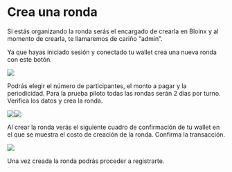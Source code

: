 # Crea una ronda

Si estás organizando la ronda serás el encargado de crearla en Bloinx y al momento de crearla, te llamaremos de cariño “admin”.

Ya que hayas iniciado sesión y conectado tu wallet crea una nueva ronda con este botón.

![](<../.gitbook/assets/image (10).png>)

Podrás elegir el número de participantes, el monto a pagar y la periodicidad. Para la prueba piloto todas las rondas serán 2 días por turno. Verifica los datos y crea la ronda.

![](<../.gitbook/assets/image (1) (1).png>)![](<../.gitbook/assets/image (9).png>)

Al crear la ronda verás el siguiente cuadro de confirmación de tu wallet en el que se muestra el costo de creación de la ronda. Confirma la transacción.

![](<../.gitbook/assets/image (5).png>)

Una vez creada la ronda podrás proceder a registrarte.
